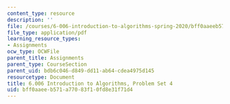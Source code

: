 ```yaml
---
content_type: resource
description: ''
file: /courses/6-006-introduction-to-algorithms-spring-2020/bff0aaeeb571a77083f10fd8e31f71d4_MIT6_006S20_ps4-questions.pdf
file_type: application/pdf
learning_resource_types:
- Assignments
ocw_type: OCWFile
parent_title: Assignments
parent_type: CourseSection
parent_uid: bdb6c046-d849-dd11-ab64-cdea4975d145
resourcetype: Document
title: 6.006 Introduction to Algorithms, Problem Set 4
uid: bff0aaee-b571-a770-83f1-0fd8e31f71d4
---
```

